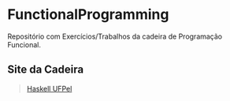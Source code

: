 # FunctionalProgramming
Repositório com Exercícios/Trabalhos da cadeira de Programação Funcional.

## Site da Cadeira
  > [Haskell UFPel](https://sites.google.com/site/haskellufpel/)
